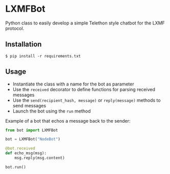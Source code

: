 # LXMFBot

Python class to easily develop a simple Telethon style chatbot for the LXMF protocol.

## Installation

```
$ pip install -r requirements.txt
```

## Usage

- Instantiate the class with a name for the bot as parameter
- Use the `received` decorator to define functions for parsing received messages
- Use the `send(recipient_hash, message)` or `reply(message)` methods to send messages
- Launch the bot using the `run` method

Example of a bot that echos a message back to the sender:

```Python
from bot import LXMFBot

bot = LXMFBot("NodeBot")

@bot.received
def echo_msg(msg):
    msg.reply(msg.content)

bot.run()
```